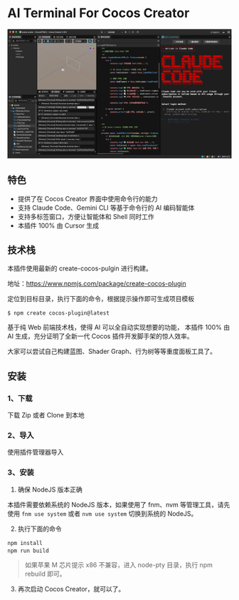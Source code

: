 # AI Terminal For Cocos Creator
![](screenshot.jpg)

## 特色

- 提供了在 Cocos Creator 界面中使用命令行的能力
- 支持 Claude Code、Gemini CLI 等基于命令行的 AI 编码智能体
- 支持多标签窗口，方便让智能体和 Shell 同时工作
- 本插件 100% 由 Cursor 生成

## 技术栈

本插件使用最新的 create-cocos-pulgin 进行构建。

地址：https://www.npmjs.com/package/create-cocos-plugin

定位到目标目录，执行下面的命令，根据提示操作即可生成项目模板

```
$ npm create cocos-plugin@latest
```

基于纯 Web 前端技术栈，使得 AI 可以全自动实现想要的功能， 本插件 100% 由 AI 生成，充分证明了全新一代 Cocos 插件开发脚手架的惊人效率。

大家可以尝试自己构建蓝图、Shader Graph、行为树等等重度面板工具了。

## 安装

### 1、下载

下载 Zip 或者 Clone 到本地

### 2、导入

使用插件管理器导入

### 3、安装

1. 确保 NodeJS 版本正确

本插件需要依赖系统的 NodeJS 版本，如果使用了 fnm、nvm 等管理工具，请先使用 `fnm use system` 或者 `nvm use system` 切换到系统的 NodeJS。

2. 执行下面的命令

```bash
npm install
npm run build
```

> 如果苹果 M 芯片提示 x86 不兼容，进入 node-pty 目录，执行 npm rebuild 即可。

3. 再次启动 Cocos Creator，就可以了。
